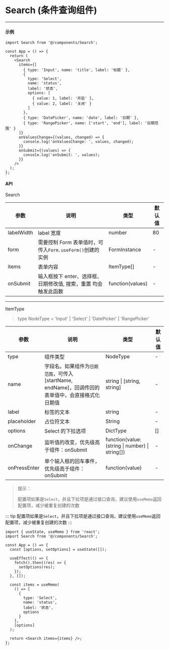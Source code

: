 # Search (条件查询组件)

<hr/>

#### 示例

```tsx
import Search from '@/components/Search';

const App = () => {
  return (
    <Search
      items={[
        { type: 'Input', name: 'title', label: '标题' },
        {
          type: 'Select',
          name: 'status',
          label: '状态',
          options: [
            { value: 1, label: '开启' },
            { value: 2, label: '关闭' }
          ]
        },
        { type: 'DatePicker', name: 'date', label: '日期' },
        { type: 'RangePicker', name: ['start', 'end'], label: '日期范围' }
      ]}
      onValuesChange={(values, changed) => {
        console.log('onValuesChange: ', values, changed);
      }}
      onSubmit={(values) => {
        console.log('onSubmit: ', values);
      }}
    />
  );
};
```

#### API

Search

| 参数       | 说明                                                            | 类型             | 默认值 |
| ---------- | --------------------------------------------------------------- | ---------------- | ------ |
| labelWidth | label 宽度                                                      | number           | 80     |
| form       | 需要控制 Form 表单值时，可传入`Form.useForm()`创建的实例        | FormInstance     | -      |
| items      | 表单内容                                                        | ItemType[]       | -      |
| onSubmit   | 输入框按下 enter、选择框、日期修改值, 搜索，重置 均会触发此函数 | function(values) | -      |

<hr />

ItemType

> type NodeType = 'Input' | 'Select' | 'DatePicker' | 'RangePicker'

| 参数         | 说明                                                                                             | 类型                                            | 默认值 |
| ------------ | ------------------------------------------------------------------------------------------------ | ----------------------------------------------- | ------ |
| type         | 组件类型                                                                                         | NodeType                                        | -      |
| name         | 字段名。如果组件为`日期范围`，可传入[startName, endName]，回调传回的表单值中，会直接格式化日期值 | string \| [string, string]                      | -      |
| label        | 标签的文本                                                                                       | string                                          | -      |
| placeholder  | 占位符文本                                                                                       | String                                          | -      |
| options      | Select 的下拉选项                                                                                | DictType                                        | []     |
| onChange     | 监听值的改变，优先级高于组件：onSubmit                                                           | function(value: (string \| number) \| string[]) | -      |
| onPressEnter | 单个输入框的回车事件，优先级高于组件：onSubmit                                                   | function(value)                                 | -      |

> 提示：
>
> 配置项如果是`Select`，并且下拉项是通过接口查询，建议使用`useMemo`返回配置项，减少被重复创建的次数

::: tip
配置项如果是`Select`，并且下拉项是通过接口查询，建议使用`useMemo`返回配置项，减少被重复创建的次数
:::

```tsx
import { useState, useMemo } from 'react';
import Search from '@/components/Search';

const App = () => {
  const [options, setOptions] = useState([]);

  useEffect(() => {
    fetch().then((res) => {
      setOptions(res);
    });
  }, []);

  const items = useMemo(
    () => [
      {
        type: 'Select',
        name: 'status',
        label: '状态',
        options
      }
    ],
    [options]
  );

  return <Search items={items} />;
};
```
